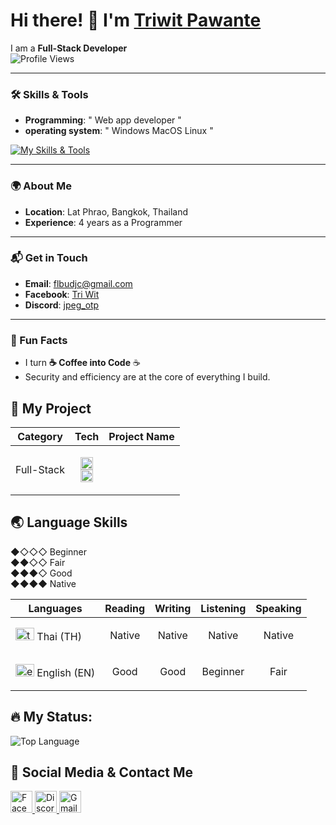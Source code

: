 
# Hi there! 👋 I'm [Triwit Pawante]([https://github.com/jpeg_otp](https://github.com/oak-jpeg))

I am a **Full-Stack Developer** 
<br>![Profile Views](https://komarev.com/ghpvc/?username=oak-jpeg&label=Profile%20views&color=0e75b6&style=flat)

---

### 🛠️ Skills & Tools
- **Programming**: " Web app developer "
- **operating system**: " Windows MacOS Linux "

[![My Skills & Tools](https://skillicons.dev/icons?i=react,nextjs,nodejs,tailwind,laravel,flutter,html,css,js,ts,dart,php,mysql,mongodb,npm,visualstudio,vscode,androidstudio,postman,figma,firebase,github,windows,linux,mint)](https://skillicons.dev)

---

### 🌍 About Me
- **Location**: Lat Phrao, Bangkok, Thailand
- **Experience**: 4 years as a Programmer

---

### 📬 Get in Touch  
- **Email**: [flbudjc@gmail.com](mailto:flbudjc@gmail.com)
- **Facebook**: [Tri Wit](https://www.facebook.com/JPEGDEV)
- **Discord**: [jpeg_otp](https://discord.com/users/551680560163192832)

---

### 🚀 Fun Facts
- I turn **☕ Coffee into Code** ☕
- Security and efficiency are at the core of everything I build.

## :pushpin: My Project
| Category | Tech | Project Name |
|----------|------|--------------|
| Full-Stack | <p align="center"><code><img src="https://upload.wikimedia.org/wikipedia/commons/a/a7/React-icon.svg" alt="React" width="20" height="20" /> <img src="https://laravel.com/img/logomark.min.svg" alt="Laravel" width="20" height="20" /></code></p> | |

## :earth_asia: Language Skills
<p>
◆◇◇◇ Beginner</br>
◆◆◇◇ Fair</br>
◆◆◆◇ Good</br>
◆◆◆◆ Native
</p>

| Languages | Reading | Writing | Listening | Speaking |
|-----------|---------|---------|-----------|----------|
| <img src="https://static.wikia.nocookie.net/duolingo/images/2/25/Flag-th.svg/revision/latest?cb=20160603170720" alt="thai" width="30" height="20"/> Thai (TH)    | <p align="center">Native</p>   | <p align="center">Native</p>  | <p align="center">Native</p>    | <p align="center">Native</p>   |
| <img src="https://upload.wikimedia.org/wikipedia/commons/a/a9/Flag_of_the_United_States_%28DoS_ECA_Color_Standard%29.svg" alt="english" width="30" height="20"/> English (EN) | <p align="center">Good</p>   | <p align="center">Good</p>  | <p align="center">Beginner</p>    | <p align="center">Fair</p>   |

## 🔥 My Status:

![Top Language](https://github-readme-stats.vercel.app/api/top-langs/?username=oak-jpeg&layout=compact&theme=radical)

## :link: Social Media & Contact Me
<div align="left">
  <a href="https://www.facebook.com/JPEGDEV" target="_blank">
    <img src="https://img.shields.io/static/v1?message=Facebook&logo=facebook&label=&color=1877F2&logoColor=white&labelColor=&style=for-the-badge" height="35" alt="Facebook : Tri Wit" />
  </a>
  <a href="https://discord.com/users/551680560163192832" target="_blank">
    <img src="https://img.shields.io/static/v1?message=Discord&logo=discord&label=&color=7289DA&logoColor=white&labelColor=&style=for-the-badge" height="35" alt="Discord : jpeg_otp" />
  </a>
  <a href="mailto:flbudjc@gmail.com" target="_blank">
    <img src="https://img.shields.io/static/v1?message=Gmail&logo=gmail&label=&color=EA4335&logoColor=white&labelColor=&style=for-the-badge" height="35" alt="Gmail : flbudjc@gmail.com" />
  </a>
</div>
</br>



